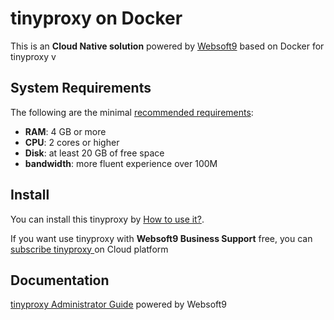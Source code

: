 # tinyproxy  on Docker  

This is an **Cloud Native solution** powered by [Websoft9](https://www.websoft9.com) based on Docker for tinyproxy  v

## System Requirements

The following are the minimal [recommended requirements](https://github.com/tinyproxy/tinyproxy):

* **RAM**: 4 GB or more
* **CPU**: 2 cores or higher
* **Disk**: at least 20 GB of free space
* **bandwidth**: more fluent experience over 100M  

## Install

You can install this tinyproxy  by [How to use it?](https://github.com/Websoft9/docker-library#how-to-use-it).   

If you want use tinyproxy  with **Websoft9 Business Support** free, you can [subscribe tinyproxy ](https://www.websoft9.com/apps) on Cloud platform

## Documentation

[tinyproxy  Administrator Guide](https://support.websoft9.com/docs/tinyproxy) powered by Websoft9
